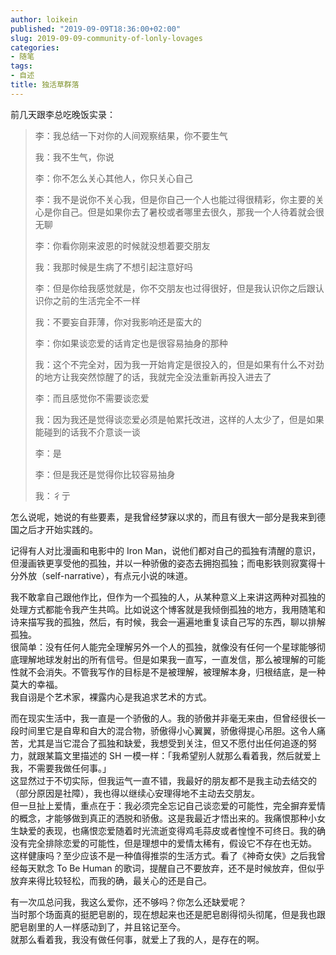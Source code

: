 ```yaml
---
author: loikein
published: "2019-09-09T18:36:00+02:00"
slug: 2019-09-09-community-of-lonly-lovages
categories:
- 随笔
tags:
- 自述
title: 独活草群落
---
```

前几天跟李总吃晚饭实录：  

> 李：我总结一下对你的人间观察结果，你不要生气 
>  
> 我：我不生气，你说  
> 
> 李：你不怎么关心其他人，你只关心自己  
> 
> 李：我不是说你不关心我，但是你自己一个人也能过得很精彩，你主要的关心是你自己。但是如果你去了暑校或者哪里去很久，那我一个人待着就会很无聊  
> 
> 李：你看你刚来波恩的时候就没想着要交朋友  
> 
> 我：我那时候是生病了不想引起注意好吗  
> 
> 李：但是你给我感觉就是，你不交朋友也过得很好，但是我认识你之后跟认识你之前的生活完全不一样  
> 
> 我：不要妄自菲薄，你对我影响还是蛮大的  
> 
> 李：你如果谈恋爱的话肯定也是很容易抽身的那种  
> 
> 我：这个不完全对，因为我一开始肯定是很投入的，但是如果有什么不对劲的地方让我突然惊醒了的话，我就完全没法重新再投入进去了  
> 
> 李：而且感觉你不需要谈恋爱  
> 
> 我：因为我还是觉得谈恋爱必须是帕累托改进，这样的人太少了，但是如果能碰到的话我不介意谈一谈  
> 
> 李：是  
> 
> 李：但是我还是觉得你比较容易抽身  
> 
> 我：彳亍

怎么说呢，她说的有些要素，是我曾经梦寐以求的，而且有很大一部分是我来到德国之后才开始实践的。

记得有人对比漫画和电影中的 Iron Man，说他们都对自己的孤独有清醒的意识，但漫画铁更享受他的孤独，并以一种骄傲的姿态去拥抱孤独；而电影铁则寂寞得十分外放（self-narrative），有点元小说的味道。

我不敢拿自己跟他作比，但作为一个孤独的人，从某种意义上来讲这两种对孤独的处理方式都能令我产生共鸣。比如说这个博客就是我倾倒孤独的地方，我用随笔和诗来描写我的孤独，然后，有时候，我会一遍遍地重复读自己写的东西，聊以排解孤独。  
很简单：没有任何人能完全理解另外一个人的孤独，就像没有任何一个星球能够彻底理解地球发射出的所有信号。但是如果我一直写，一直发信，那么被理解的可能性就不会消失。不管我写作的目标是不是被理解，被理解本身，归根结底，是一种莫大的幸福。  
我自诩是个艺术家，裸露内心是我追求艺术的方式。  

而在现实生活中，我一直是一个骄傲的人。我的骄傲并非毫无来由，但曾经很长一段时间里它是自卑和自大的混合物，骄傲得小心翼翼，骄傲得提心吊胆。这令人痛苦，尤其是当它混合了孤独和缺爱，我想受到关注，但又不愿付出任何追逐的努力，就跟某篇文里描述的 SH 一模一样：「我希望别人就那么看着我，然后就爱上我，不需要我做任何事。」  
这显然过于不切实际，但我运气一直不错，我最好的朋友都不是我主动去结交的（部分原因是社障），我也得以继续心安理得地不主动去交朋友。  
但一旦扯上爱情，重点在于：我必须完全忘记自己谈恋爱的可能性，完全摒弃爱情的概念，才能够做到真正的洒脱和骄傲。这是我最近才悟出来的。我痛恨那种小女生缺爱的表现，也痛恨恋爱随着时光流逝变得鸡毛蒜皮或者惶惶不可终日。我的确没有完全排除恋爱的可能性，但是理想中的爱情太稀有，假设它不存在也无妨。  
这样健康吗？至少应该不是一种值得推崇的生活方式。看了《神奇女侠》之后我曾经每天默念 To Be Human 的歌词，提醒自己不要放弃，还不是时候放弃，但似乎放弃来得比较轻松，而我的确，最关心的还是自己。  

有一次瓜总问我，我这么爱你，还不够吗？你怎么还缺爱呢？  
当时那个场面真的挺肥皂剧的，现在想起来也还是肥皂剧得彻头彻尾，但是我也跟肥皂剧里的人一样感动到了，并且铭记至今。  
就那么看着我，我没有做任何事，就爱上了我的人，是存在的啊。

